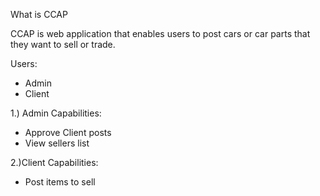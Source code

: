What is CCAP

CCAP is web application that enables users to post cars or car parts that they want to sell or trade.

Users:
- Admin
- Client

1.) Admin
Capabilities:
* Approve Client posts 
* View sellers list

2.)Client
Capabilities:
* Post items to sell
